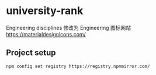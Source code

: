 # university-rank
Engineering disciplines 修改为 Engineering
图标网站 https://materialdesignicons.com/
## Project setup


```
npm config set registry https://registry.npmmirror.com/
```
